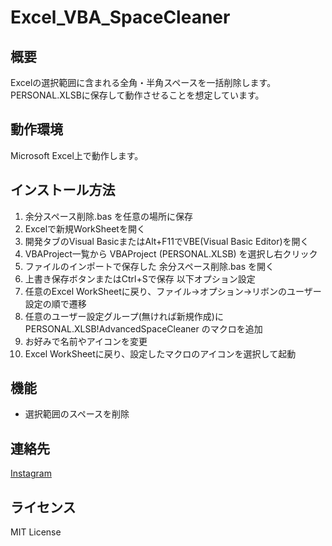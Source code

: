 # Excel_VBA_SpaceCleaner

## 概要
Excelの選択範囲に含まれる全角・半角スペースを一括削除します。  
PERSONAL.XLSBに保存して動作させることを想定しています。  

## 動作環境
Microsoft Excel上で動作します。  

## インストール方法
1. 余分スペース削除.bas を任意の場所に保存
2. Excelで新規WorkSheetを開く
3. 開発タブのVisual BasicまたはAlt+F11でVBE(Visual Basic Editor)を開く
4. VBAProject一覧から VBAProject (PERSONAL.XLSB) を選択し右クリック
5. ファイルのインポートで保存した 余分スペース削除.bas を開く
6. 上書き保存ボタンまたはCtrl+Sで保存
以下オプション設定  
7. 任意のExcel WorkSheetに戻り、ファイル→オプション→リボンのユーザー設定の順で遷移
8. 任意のユーザー設定グループ(無ければ新規作成)に PERSONAL.XLSB!AdvancedSpaceCleaner のマクロを追加
9. お好みで名前やアイコンを変更
10. Excel WorkSheetに戻り、設定したマクロのアイコンを選択して起動

## 機能
* 選択範囲のスペースを削除

## 連絡先
[Instagram](https://www.instagram.com/nattotoasto?igsh=NWNtdHhnY3A4NDQ0 "nattotoasto")

## ライセンス
MIT License
